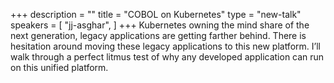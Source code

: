 +++
description = ""
title = "COBOL on Kubernetes"
type = "new-talk"
speakers = [
        "jj-asghar",
]
+++
Kubernetes owning the mind share of the next generation, legacy applications are getting farther behind. There is hesitation around moving these legacy applications to this new platform. I’ll walk through a perfect litmus test of why any developed application can run on this unified platform.